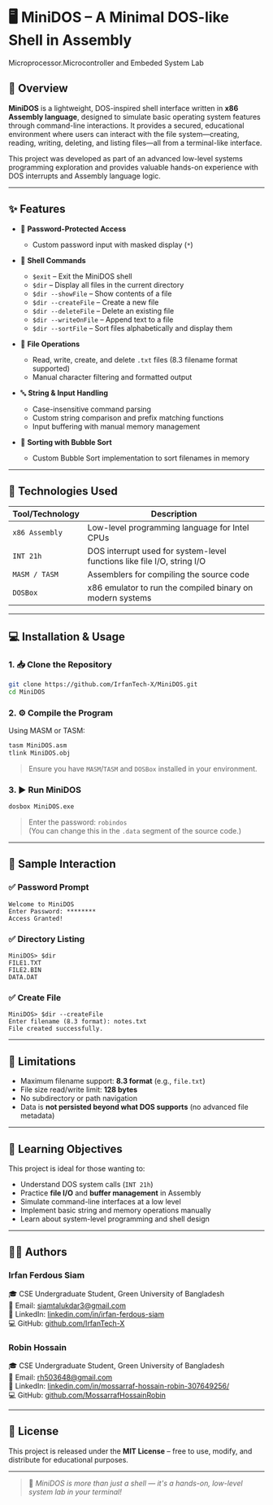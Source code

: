 # 🖥️ MiniDOS – A Minimal DOS-like Shell in Assembly
Microprocessor.Microcontroller and Embeded System Lab

## 📌 Overview

**MiniDOS** is a lightweight, DOS-inspired shell interface written in **x86 Assembly language**, designed to simulate basic operating system features through command-line interactions. It provides a secured, educational environment where users can interact with the file system—creating, reading, writing, deleting, and listing files—all from a terminal-like interface.

This project was developed as part of an advanced low-level systems programming exploration and provides valuable hands-on experience with DOS interrupts and Assembly language logic.

---

## ✨ Features

- 🔐 **Password-Protected Access**
  - Custom password input with masked display (`*`)

- 📝 **Shell Commands**
  - `$exit` – Exit the MiniDOS shell
  - `$dir` – Display all files in the current directory
  - `$dir --showFile` – Show contents of a file
  - `$dir --createFile` – Create a new file
  - `$dir --deleteFile` – Delete an existing file
  - `$dir --writeOnFile` – Append text to a file
  - `$dir --sortFile` – Sort files alphabetically and display them

- 📁 **File Operations**
  - Read, write, create, and delete `.txt` files (8.3 filename format supported)
  - Manual character filtering and formatted output

- 🔤 **String & Input Handling**
  - Case-insensitive command parsing
  - Custom string comparison and prefix matching functions
  - Input buffering with manual memory management

- 🔄 **Sorting with Bubble Sort**
  - Custom Bubble Sort implementation to sort filenames in memory

---

## 🔧 Technologies Used

| Tool/Technology | Description |
|------------------|-------------|
| `x86 Assembly`   | Low-level programming language for Intel CPUs |
| `INT 21h`        | DOS interrupt used for system-level functions like file I/O, string I/O |
| `MASM / TASM`    | Assemblers for compiling the source code |
| `DOSBox`         | x86 emulator to run the compiled binary on modern systems |

---

## 💻 Installation & Usage

### 1. 📥 Clone the Repository

```bash
git clone https://github.com/IrfanTech-X/MiniDOS.git
cd MiniDOS
```

### 2. ⚙️ Compile the Program

Using MASM or TASM:

```bash
tasm MiniDOS.asm
tlink MiniDOS.obj
```

> Ensure you have `MASM`/`TASM` and `DOSBox` installed in your environment.

### 3. ▶️ Run MiniDOS

```bash
dosbox MiniDOS.exe
```

> Enter the password: `robindos`  
> (You can change this in the `.data` segment of the source code.)

---

## 🧪 Sample Interaction

### ✅ Password Prompt

```
Welcome to MiniDOS
Enter Password: ********
Access Granted!
```

### ✅ Directory Listing

```
MiniDOS> $dir
FILE1.TXT
FILE2.BIN
DATA.DAT
```

### ✅ Create File

```
MiniDOS> $dir --createFile
Enter filename (8.3 format): notes.txt
File created successfully.
```

---

## 📌 Limitations

- Maximum filename support: **8.3 format** (e.g., `file.txt`)
- File size read/write limit: **128 bytes**
- No subdirectory or path navigation
- Data is **not persisted beyond what DOS supports** (no advanced file metadata)

---

## 🎯 Learning Objectives

This project is ideal for those wanting to:

- Understand DOS system calls (`INT 21h`)
- Practice **file I/O** and **buffer management** in Assembly
- Simulate command-line interfaces at a low level
- Implement basic string and memory operations manually
- Learn about system-level programming and shell design

---

## 👨‍💻 Authors

### **Irfan Ferdous Siam**  
🎓 CSE Undergraduate Student, Green University of Bangladesh  
📧 Email: [siamtalukdar3@gmail.com](mailto:siamtalukdar3@gmail.com)  
🔗 LinkedIn: [linkedin.com/in/irfan-ferdous-siam](https://linkedin.com/in/irfan-ferdous-siam)  
💻 GitHub: [github.com/IrfanTech-X](https://github.com/IrfanTech-X)

### **Robin Hossain**  
🎓 CSE Undergraduate Student, Green University of Bangladesh  
📧 Email:  [rh503648@gmail.com](mailto:rh503648@gmail.com)  
🔗 LinkedIn: [linkedin.com/in/mossarraf-hossain-robin-307649256/](https://www.linkedin.com/in/mossarraf-hossain-robin-307649256/)  
💻 GitHub: [github.com/MossarrafHossainRobin](https://github.com/MossarrafHossainRobin)

---

## 📃 License

This project is released under the **MIT License** – free to use, modify, and distribute for educational purposes.


---

> 🔐 _MiniDOS is more than just a shell — it's a hands-on, low-level system lab in your terminal!_
